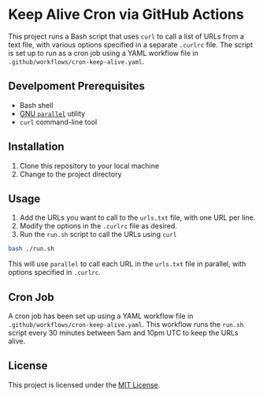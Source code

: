 # Keep Alive Cron via GitHub Actions

This project runs a Bash script that uses `curl` to call a list of URLs from a text file, with various options specified in a separate `.curlrc` file. The script is set up to run as a cron job using a YAML workflow file in `.github/workflows/cron-keep-alive.yaml`.

## Develpoment Prerequisites

- Bash shell
- [GNU `parallel`](https://www.gnu.org/software/parallel/) utility
- `curl` command-line tool

## Installation

1. Clone this repository to your local machine
2. Change to the project directory

## Usage

1. Add the URLs you want to call to the `urls.txt` file, with one URL per line.
2. Modify the options in the `.curlrc` file as desired.
3. Run the `run.sh` script to call the URLs using `curl`

```bash
bash ./run.sh
```

This will use `parallel` to call each URL in the `urls.txt` file in parallel, with options specified in `.curlrc`.

## Cron Job

A cron job has been set up using a YAML workflow file in `.github/workflows/cron-keep-alive.yaml`. This workflow runs the `run.sh` script every 30 minutes between 5am and 10pm UTC to keep the URLs alive.

## License

This project is licensed under the [MIT License](LICENSE).
